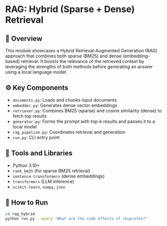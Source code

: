 # RAG: Hybrid (Sparse + Dense) Retrieval

## 🧠 Overview
This module showcases a Hybrid Retrieval-Augmented Generation (RAG) approach that combines both sparse (BM25) and dense (embedding-based) retrieval. It boosts the relevance of the retrieved context by leveraging the strengths of both methods before generating an answer using a local language model.

## ⚙️ Key Components
- `documents.py`: Loads and chunks input documents
- `embedder.py`: Generates dense vector embeddings
- `retriever.py`: Combines BM25 (sparse) and cosine similarity (dense) to fetch top results
- `generator.py`: Forms the prompt with top-k results and passes it to a local model
- `rag_pipeline.py`: Coordinates retrieval and generation
- `run.py`: CLI entry point

## 🧰 Tools and Libraries
- Python 3.10+
- `rank_bm25` (for sparse BM25 retrieval)
- `sentence-transformers` (dense embeddings)
- `transformers` (LLM inference)
- `scikit-learn`, `numpy`, `json`

## 🚀 How to Run
```bash
cd rag_hybrid
python run.py --query "What are the side effects of ibuprofen?"
